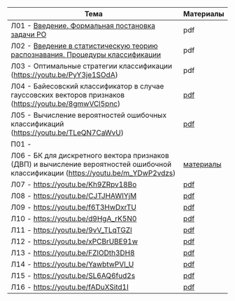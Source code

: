 | Тема                                                                                                                              | Материалы                                            |
|-----------------------------------------------------------------------------------------------------------------------------------|------------------------------------------------------|
| Л01 - [Введение. Формальная постановка задачи РО](https://youtu.be/tn9eCiBpIOE)                                                   | pdf                                                  | 
| Л02 - [Введение в статистическую теорию распознавания. Процедуры классификации](https://youtu.be/QuDUqOmiFiQ)                     | pdf                                                  | 
| Л03 - Оптимальные стратегии классификации (https://youtu.be/PyY3je1SOdA)                                                          | pdf                                                  | 
| Л04 - Байесовский классификатор в случае гауссовских векторов признаков (https://youtu.be/8gmwVCl5pnc)                            | [pdf](https://disk.yandex.ru/i/NMPwaya82YjRrA)       | 
| Л05 - Вычисление вероятностей ошибочных классификаций (https://youtu.be/TLeQN7CaWvU)                                              | [pdf](https://disk.yandex.ru/d/JeT5XikRWWMIRg)       | 
| П01 -                                                                                                                             |                                                      | 
| Л06 - БК для дискретного вектора признаков (ДВП) и вычисление вероятностей ошибочной классификации (https://youtu.be/m_YDwP2vdzs) | [материалы](https://disk.yandex.ru/d/e5QZRd5W_yKUkg) | 
| Л07 - https://youtu.be/Kh9ZRpv18Bo                                                                                                | [pdf](https://disk.yandex.ru/i/nN7JNYuLFtyziw)       | 
| Л08 - https://youtu.be/CJTJHAWIYjM                                                                                                | [pdf](https://disk.yandex.ru/i/18f2w6_bnwLBCg)       | 
| Л09 - https://youtu.be/f6T3HwDxrTU                                                                                                | [pdf](https://disk.yandex.ru/i/ChYle1pbeu9d3g)       | 
| Л10 - https://youtu.be/d9HgA_rK5N0                                                                                                | [pdf](https://disk.yandex.ru/i/YaLIijcyQVs83g)       | 
| Л11 - https://youtu.be/9vV_TLqTGZI                                                                                                | [pdf](https://disk.yandex.ru/i/TwCFOGJiuj8MIQ)       | 
| Л12 - https://youtu.be/xPCBrUBE91w                                                                                                | [pdf](https://disk.yandex.ru/i/zhquYEcOl2a9iA)       | 
| Л13 - https://youtu.be/FZlODth3DH8                                                                                                | [pdf](https://disk.yandex.ru/i/DcvSWJPJ9QXDjw)       | 
| Л14 - https://youtu.be/YawbtwPVl_U                                                                                                | [pdf](https://disk.yandex.ru/i/_YPsovpYtAIkXg)       | 
| Л15 - https://youtu.be/SL6AQ6fud2s                                                                                                | [pdf](https://disk.yandex.ru/i/lLXcTLbNMMUgPQ)       | 
| Л16 - https://youtu.be/fADuXSitd1I                                                                                                | [pdf](https://disk.yandex.ru/i/LLd5Hn1rVtpdcQ)       | 
